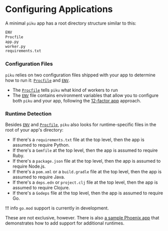 # Configuring Applications

A minimal `piku` app has a root directory structure similar to  this:

```bash
ENV
Procfile
app.py
worker.py
requirements.txt
```

### Configuration Files

`piku` relies on two configuration files shipped with your app to determine how to run it: [`Procfile`](procfile.md) and [`ENV`](env.md).

* The [`Procfile`](procfile.md) tells `piku` what kind of workers to run
* The [`ENV`](env.md) file contains environment variables that allow you to configure both `piku` and your app, following the [12-factor app](https://12factor.net) approach.

### Runtime Detection

Besides [`ENV`](env.md) and [`Procfile`](procfile.md), `piku` also looks for runtime-specific files in the root of your app's directory:

* If there's a `requirements.txt` file at the top level, then the app is assumed to require Python.
* If there's a `Gemfile` at the top level, then the app is assumed to require Ruby.
* If there's a `package.json` file at the top level, then the app is assumed to require Node.js.
* If there's a `pom.xml` or a `build.gradle` file at the top level, then the app is assumed to require Java.
* If there's a `deps.edn` or `project.clj` file at the top level, then the app is assumed to require Clojure.
* If there's a `Godeps` file at the top level, then the app is assumed to require Go.

!!! info
    `go.mod` support is currently in development.

These are not exclusive, however. There is also [a sample Phoenix app](../community/samples.md#phoenix) that demonstrates how to add support for additional runtimes.